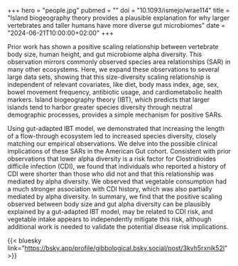 +++
hero = "people.jpg"
pubmed = ""
doi = "10.1093/ismejo/wrae114"
title = "Island biogeography theory provides a plausible explanation for why larger vertebrates and taller humans have more diverse gut microbiomes"
date = "2024-06-21T10:00:00+02:00"
+++

Prior work has shown a positive scaling relationship between vertebrate body size, human height, and gut microbiome alpha diversity. This observation mirrors commonly observed species area relationships (SAR) in many other ecosystems. Here, we expand these observations to several large data sets, showing that this size-diversity scaling relationship is independent of relevant covariates, like diet, body mass index, age, sex, bowel movement frequency, antibiotic usage, and cardiometabolic health markers. Island biogeography theory (IBT), which predicts that larger islands tend to harbor greater species diversity through neutral demographic processes, provides a simple mechanism for positive SARs.

Using gut-adapted IBT model, we demonstrated that increasing the length of a flow-through ecosystem led to increased species diversity, closely matching our empirical observations. We delve into the possible clinical implications of these SARs in the American Gut cohort. Consistent with prior observations that lower alpha diversity is a risk factor for Clostridioides difficile infection (CDI), we found that individuals who reported a history of CDI were shorter than those who did not and that this relationship was mediated by alpha diversity. We observed that vegetable consumption had a much stronger association with CDI history, which was also partially mediated by alpha diversity. In summary, we find that the positive scaling observed between body size and gut alpha diversity can be plausibly explained by a gut-adapted IBT model, may be related to CDI risk, and vegetable intake appears to independently mitigate this risk, although additional work is needed to validate the potential disease risk implications.

{{< bluesky link="https://bsky.app/profile/gibbological.bsky.social/post/3kvh5rxnjk52l" >}}
